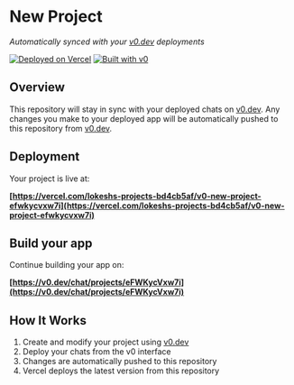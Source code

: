 # New Project

*Automatically synced with your [v0.dev](https://v0.dev) deployments*

[![Deployed on Vercel](https://img.shields.io/badge/Deployed%20on-Vercel-black?style=for-the-badge&logo=vercel)](https://vercel.com/lokeshs-projects-bd4cb5af/v0-new-project-efwkycvxw7i)
[![Built with v0](https://img.shields.io/badge/Built%20with-v0.dev-black?style=for-the-badge)](https://v0.dev/chat/projects/eFWKycVxw7i)

## Overview

This repository will stay in sync with your deployed chats on [v0.dev](https://v0.dev).
Any changes you make to your deployed app will be automatically pushed to this repository from [v0.dev](https://v0.dev).

## Deployment

Your project is live at:

**[https://vercel.com/lokeshs-projects-bd4cb5af/v0-new-project-efwkycvxw7i](https://vercel.com/lokeshs-projects-bd4cb5af/v0-new-project-efwkycvxw7i)**

## Build your app

Continue building your app on:

**[https://v0.dev/chat/projects/eFWKycVxw7i](https://v0.dev/chat/projects/eFWKycVxw7i)**

## How It Works

1. Create and modify your project using [v0.dev](https://v0.dev)
2. Deploy your chats from the v0 interface
3. Changes are automatically pushed to this repository
4. Vercel deploys the latest version from this repository